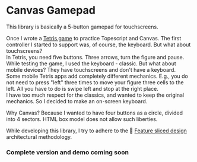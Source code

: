 # Canvas Gamepad
This library is basically a 5-button gamepad for touchscreens.

Once I wrote a [Tetris game](https://github.com/fish-liqueur/tetris) to practice Topescript and Canvas. The first controller I started to support was, of course, the keyboard. But what about touchscreens?
<br>
In Tetris, you need five buttons. Three arrows, turn the figure and pause. While testing the game, I used the keyboard - classic. But what about mobile devices? They have touchscreens and don't have a keyboard.
<br>
Some mobile Tetris apps add completely different mechanics. E.g., you do not need to press "left" three times to move your figure three cells to the left. All you have to do is swipe left and stop at the right place.
<br>
I have too much respect for the classics, and wanted to keep the original mechanics. So I decided to make an on-screen keyboard.

Why Canvas? Because I wanted to have four buttons as a circle, divided into 4 sectors. HTML box model does not allow such liberties.

While developing this library, I try to adhere to the 🍰 [Feature sliced design](https://feature-sliced.design/) architectural methodology.

### Complete version and demo coming soon